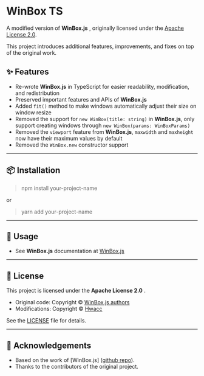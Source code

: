 # WinBox TS

A modified version of  **WinBox.js** , originally licensed under the [Apache License 2.0](LICENSE).

This project introduces additional features, improvements, and fixes on top of the original work.

## ✨ Features

* Re-wrote **WinBox.js** in TypeScript for easier readability, modification, and redistribution
* Preserved important features and APIs of **WinBox.js**
* Added `fit()` method to make windows automatically adjust their size on window resize
* Removed the support for `new WinBox(title: string)` in **WinBox.js**, only support creating windows through `new WinBox(params: WinBoxParams)`
* Removed the `viewport` feature from **WinBox.js**, `maxwidth` and `maxheight` now have their maximum values by default
* Removed the `WinBox.new` constructor support

---

## 📦 Installation

> npm install your-project-name

or

> yarn add your-project-name

---

## 🚀 Usage

* See **WinBox.js** documentation at [WinBox.js](https://nextapps-de.github.io/winbox/)
---

## 📄 License

This project is licensed under the  **Apache License 2.0** .

* Original code: Copyright © [WinBox.js authors](https://github.com/nextapps-de/winbox/graphs/contributors)
* Modifications: Copyright © [Hwacc](https://github.com/hwacc)

See the [LICENSE](LICENSE) file for details.

---

## 🙏 Acknowledgements

* Based on the work of [WinBox.js] ([github repo](https://github.com/nextapps-de/winbox/)).
* Thanks to the contributors of the original project.
